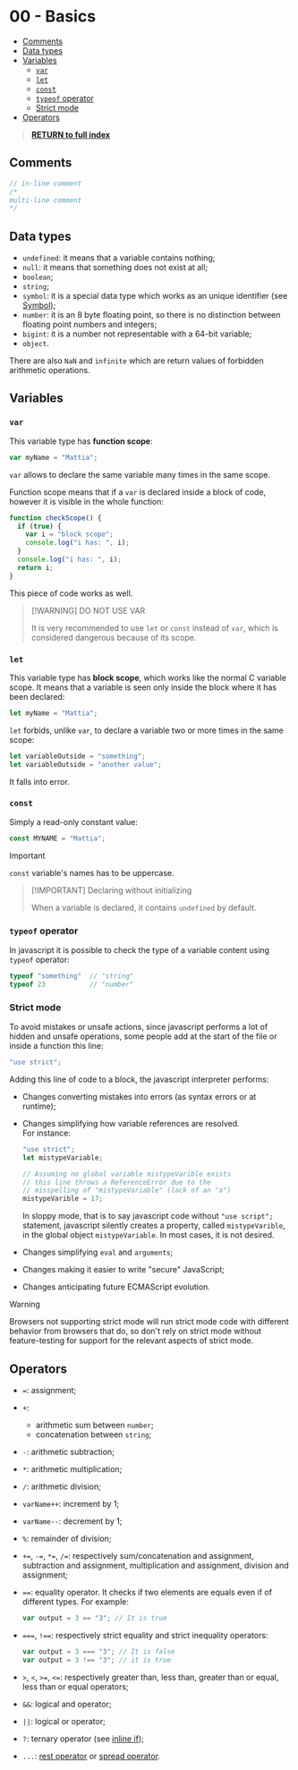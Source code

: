 # 00 - Basics <!-- omit from toc -->

- [Comments](#comments)
- [Data types](#data-types)
- [Variables](#variables)
  - [`var`](#var)
  - [`let`](#let)
  - [`const`](#const)
  - [`typeof` operator](#typeof-operator)
  - [Strict mode](#strict-mode)
- [Operators](#operators)

> [**RETURN to full index**](Index.md)

## Comments

```js
// in-line comment
/*
multi-line comment
*/
```

## Data types

- `undefined`: it means that a variable contains nothing;
- `null`: it means that something does not exist at all;
- `boolean`;
- `string`;
- `symbol`: it is a special data type which works as an unique identifier (see [Symbol](05%20-%20Objects.md#symbol));
- `number`: it is an 8 byte floating point, so there is no distinction between floating point numbers and integers;
- `bigint`: it is a number not representable with a 64-bit variable;
- `object`.

There are also `NaN` and `infinite` which are return values of forbidden arithmetic operations.
 
## Variables

### `var`

This variable type has **function scope**:

```js
var myName = "Mattia";
```

`var` allows to declare the same variable many times in the same scope.

Function scope means that if a `var` is declared inside a block of code, however it is visible in the whole function:

```js
function checkScope() {
  if (true) {
    var i = "block scope";
    console.log("i has: ", i);
  }
  console.log("i has: ", i);
  return i;
}
```

This piece of code works as well.

> [!WARNING] DO NOT USE VAR
>
> It is very recommended to use `let` or `const` instead of `var`, which is considered dangerous because of its scope.

### `let`

This variable type has **block scope**, which works like the normal C variable scope. It means that a variable is seen only inside the block where it has been declared:

```js
let myName = "Mattia";
```

`let` forbids, unlike `var`, to declare a variable two or more times in the same scope:

```js
let variableOutside = "something";
let variableOutside = "another value";
```

It falls into error.

### `const`

Simply a read-only constant value:

```js
const MYNAME = "Mattia";
```

> [!IMPORTANT]
>
> `const` variable's names has to be uppercase.

> [!IMPORTANT] Declaring without initializing
>
> When a variable is declared, it contains `undefined` by default.

### `typeof` operator

In javascript it is possible to check the type of a variable content using `typeof` operator:

```js
typeof "something"  // "string"
typeof 23           // "number"
```

### Strict mode

To avoid mistakes or unsafe actions, since javascript performs a lot of hidden and unsafe operations, some people add at the start of the file or inside a function this line:

```js
"use strict";
```

Adding this line of code to a block, the javascript interpreter performs:

- Changes converting mistakes into errors (as syntax errors or at runtime);
- Changes simplifying how variable references are resolved. 
  \
  For instance:

  ```js
  "use strict";
  let mistypeVariable;

  // Assuming no global variable mistypeVarible exists
  // this line throws a ReferenceError due to the
  // misspelling of "mistypeVariable" (lack of an "a")
  mistypeVarible = 17;
  ```

  In sloppy mode, that is to say javascript code without `"use script";` statement, javascript silently creates a property, called `mistypeVarible`, in the global object `mistypeVariable`. In most cases, it is not desired.

- Changes simplifying `eval` and `arguments`;
- Changes making it easier to write "secure" JavaScript;
- Changes anticipating future ECMAScript evolution.

> [!WARNING]
>
> Browsers not supporting strict mode will run strict mode code with different behavior from browsers that do, so don't rely on strict mode without feature-testing for support for the relevant aspects of strict mode.

## Operators

- `=`: assignment;
- `+`:
  - arithmetic sum between `number`;
  - concatenation between `string`;
- `-`: arithmetic subtraction;
- `*`: arithmetic multiplication;
- `/`: arithmetic division;
- `varName++`: increment by 1;
- `varName--`: decrement by 1;
- `%`: remainder of division;
- `+=`, `-=`, `*=`, `/=`: respectively sum/concatenation and assignment, subtraction and assignment, multiplication and assignment, division and assignment;
- `==`: equality operator. It checks if two elements are equals even if of different types. For example:

  ```js
  var output = 3 == "3"; // It is true
  ```

- `===`, `!==`: respectively strict equality and strict inequality operators:

  ```js
  var output = 3 === "3"; // It is false
  var output = 3 !== "3"; // it is true
  ```

- `>`, `<`, `>=`, `<=`: respectively greater than, less than, greater than or equal, less than or equal operators;
- `&&`: logical and operator;
- `||`: logical or operator;
- `?`: ternary operator (see [inline if](04%20-%20Flow%20control%20statements.md#inline-if));
- `...`: [rest operator](03%20-%20Functions.md#rest-operator) or [spread operator](02%20-%20Arrays.md#spread-operator).
